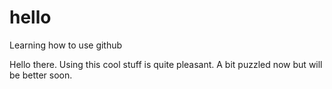 # hello
Learning how to use github

Hello there. 
Using this cool stuff is quite pleasant. A bit puzzled now but will be better soon.
